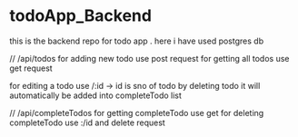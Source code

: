 # todoApp_Backend
this is the backend repo for todo app . 
here i have used postgres db

// /api/todos
for adding new todo use post request
for getting all todos use get request

for editing a todo use /:id -> id is sno of todo 
by deleting todo it will automatically be added into completeTodo list

// /api/completeTodos 
for getting completeTodo use get
for deleting completeTodo use :/id and delete request
